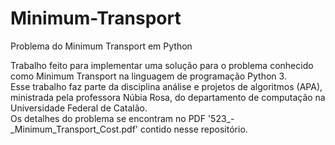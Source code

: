 # Minimum-Transport
Problema do Minimum Transport em Python

Trabalho feito para implementar uma solução para o problema conhecido como 
Minimum Transport na linguagem de programação Python 3.<br>
Esse trabalho faz parte da disciplina análise e projetos de algoritmos (APA), 
ministrada pela professora Núbia Rosa, do departamento de computação na 
Universidade Federal de Catalão.<br>
Os detalhes do problema se encontram no PDF '523_-_Minimum_Transport_Cost.pdf' 
contido nesse repositório.